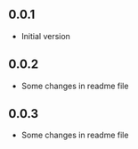 ## 0.0.1

* Initial version 

## 0.0.2

* Some changes in readme file

## 0.0.3

* Some changes in readme file